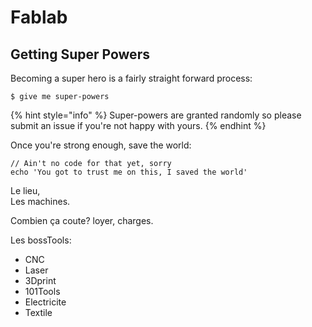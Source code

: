 # Fablab

## Getting Super Powers

Becoming a super hero is a fairly straight forward process:

```
$ give me super-powers
```

{% hint style="info" %}
 Super-powers are granted randomly so please submit an issue if you're not happy with yours.
{% endhint %}

Once you're strong enough, save the world:

```
// Ain't no code for that yet, sorry
echo 'You got to trust me on this, I saved the world'
```


Le lieu,   
Les machines. 

Combien ça coute? loyer, charges. 

Les bossTools: 
- CNC
- Laser
- 3Dprint
- 101Tools
- Electricite
- Textile

